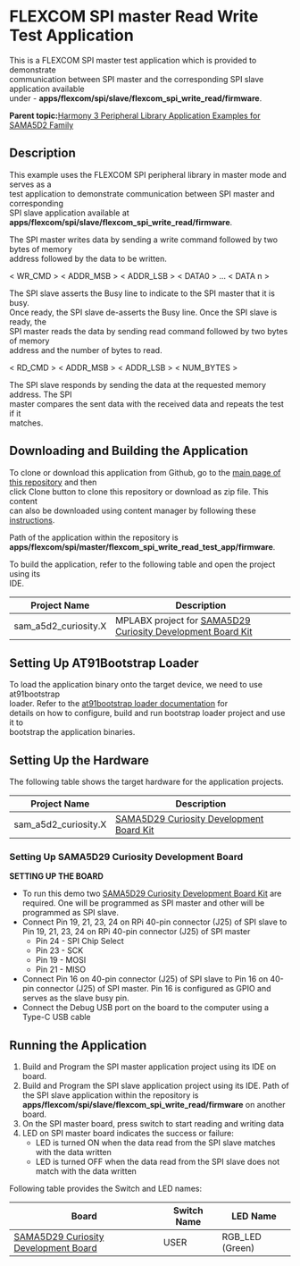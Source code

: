 # FLEXCOM SPI master Read Write Test Application

This is a FLEXCOM SPI master test application which is provided to demonstrate<br /> communication between SPI master and the corresponding SPI slave application available<br /> under - **apps/flexcom/spi/slave/flexcom\_spi\_write\_read/firmware**.

**Parent topic:**[Harmony 3 Peripheral Library Application Examples for SAMA5D2 Family](GUID-3730E5D6-911C-4BCA-9955-26D7EB66B585.md)

## Description

This example uses the FLEXCOM SPI peripheral library in master mode and serves as a<br /> test application to demonstrate communication between SPI master and corresponding<br /> SPI slave application available at<br /> **apps/flexcom/spi/slave/flexcom\_spi\_write\_read/firmware**.

The SPI master writes data by sending a write command followed by two bytes of memory<br /> address followed by the data to be written.

< WR\_CMD \> < ADDR\_MSB \> < ADDR\_LSB \> < DATA0 \> … < DATA n \>

The SPI slave asserts the Busy line to indicate to the SPI master that it is busy.<br /> Once ready, the SPI slave de-asserts the Busy line. Once the SPI slave is ready, the<br /> SPI master reads the data by sending read command followed by two bytes of memory<br /> address and the number of bytes to read.

< RD\_CMD \> < ADDR\_MSB \> < ADDR\_LSB \> < NUM\_BYTES \>

The SPI slave responds by sending the data at the requested memory address. The SPI<br /> master compares the sent data with the received data and repeats the test if it<br /> matches.

## Downloading and Building the Application

To clone or download this application from Github, go to the [main page of this repository](https://github.com/Microchip-MPLAB-Harmony/csp_apps_sam_a5d2) and then<br /> click Clone button to clone this repository or download as zip file. This content<br /> can also be downloaded using content manager by following these [instructions](https://github.com/Microchip-MPLAB-Harmony/contentmanager/wiki).

Path of the application within the repository is<br /> **apps/flexcom/spi/master/flexcom\_spi\_write\_read\_test\_app/firmware**.

To build the application, refer to the following table and open the project using its<br /> IDE.

|Project Name|Description|
|------------|-----------|
|sam\_a5d2\_curiosity.X|MPLABX project for [SAMA5D29 Curiosity Development Board Kit](https://www.microchip.com/en-us/development-tool/EV07R15A)|

## Setting Up AT91Bootstrap Loader

To load the application binary onto the target device, we need to use at91bootstrap<br /> loader. Refer to the [at91bootstrap loader documentation](GUID-DA6B998E-C5DD-4566-BB08-7DC124553FBF.md) for<br /> details on how to configure, build and run bootstrap loader project and use it to<br /> bootstrap the application binaries.

## Setting Up the Hardware

The following table shows the target hardware for the application projects.

|Project Name|Description|
|------------|-----------|
|sam\_a5d2\_curiosity.X|[SAMA5D29 Curiosity Development Board Kit](https://www.microchip.com/en-us/development-tool/EV07R15A)|

### Setting Up SAMA5D29 Curiosity Development Board

**SETTING UP THE BOARD**

-   To run this demo two [SAMA5D29 Curiosity Development Board Kit](https://www.microchip.com/en-us/development-tool/EV07R15A) are required. One will be programmed as SPI master and other will be programmed as SPI slave.
-   Connect Pin 19, 21, 23, 24 on RPi 40-pin connector \(J25\) of SPI slave to Pin 19, 21, 23, 24 on RPi 40-pin connector \(J25\) of SPI master
    -   Pin 24 - SPI Chip Select
    -   Pin 23 - SCK
    -   Pin 19 - MOSI
    -   Pin 21 - MISO
-   Connect Pin 16 on 40-pin connector \(J25\) of SPI slave to Pin 16 on 40-pin connector \(J25\) of SPI master. Pin 16 is configured as GPIO and serves as the slave busy pin.
-   Connect the Debug USB port on the board to the computer using a Type-C USB cable

## Running the Application

1.  Build and Program the SPI master application project using its IDE on board.
2.  Build and Program the SPI slave application project using its IDE. Path of the SPI slave application within the repository is **apps/flexcom/spi/slave/flexcom\_spi\_write\_read/firmware** on another board.
3.  On the SPI master board, press switch to start reading and writing data
4.  LED on SPI master board indicates the success or failure:
    -   LED is turned ON when the data read from the SPI slave matches with the data written
    -   LED is turned OFF when the data read from the SPI slave does not match with the data written

Following table provides the Switch and LED names:

|Board|Switch Name|LED Name|
|-----|-----------|--------|
|[SAMA5D29 Curiosity Development Board](https://www.microchip.com/en-us/development-tool/EV07R15A)|USER|RGB\_LED \(Green\)|

